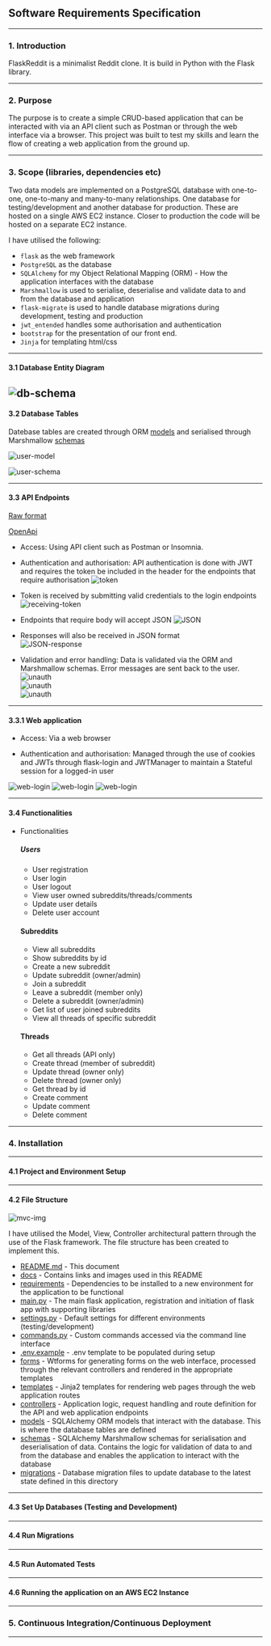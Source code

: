 [//]: # (<div style="text-align: center;">)

## Software Requirements Specification
___

### 1. Introduction

FlaskReddit is a minimalist Reddit clone. It is build in Python
with the Flask library. 

---
### 2. Purpose

The purpose is to create a simple CRUD-based application that can be interacted with
via an API client such as Postman or through the web interface via a browser.
This project was built to test my skills and learn the flow of creating a web application from the ground up.


---
### 3. Scope (libraries, dependencies etc)

Two data models are implemented on a PostgreSQL database with one-to-one, one-to-many and many-to-many relationships.
One database for testing/development and another database for production. These are hosted on a single AWS EC2 instance.
Closer to production the code will be hosted on a separate EC2 instance.

I have utilised the following:

* `flask` as the web framework 
* `PostgreSQL` as the database
* `SQLAlchemy` for my Object Relational Mapping (ORM) - How the application interfaces with the database
* `Marshmallow` is used to serialise, deserialise and validate data to and from the database and application
* `flask-migrate` is used to handle database migrations during development, testing and production
* `jwt_entended` handles some authorisation and authentication
* `bootstrap` for the presentation of our front end. 
* `Jinja` for templating html/css

---
#### 3.1 Database Entity Diagram

![db-schema](docs/FlaskRedditERD%20(1).png)
---
#### 3.2 Database Tables

Datebase tables are created through ORM [models](models) and serialised through Marshmallow [schemas](schemas)

![user-model](docs/UserModel.png)


![user-schema](docs/UserSchema.png)

---
#### 3.3 API Endpoints
[Raw format](docs/HarryCashel-FlaskReddit-1.0.0-resolved.yaml)

[OpenApi](https://app.swaggerhub.com/apis-docs/HarryCashel/FlaskReddit/1.0.0#/)


* Access: Using API client such as Postman or Insomnia.
* Authentication and authorisation: API authentication is done with JWT and requires the token
be included in the header for the endpoints that require authorisation
![token](docs/tokenheader.png)


* Token is received by submitting valid credentials to the login endpoints
![receiving-token](docs/JWTtoken.png)


* Endpoints that require body will accept JSON
![JSON](docs/Postrequest.png)


* Responses will also be received in JSON format  
![JSON-response](docs/JSONresponse.png)


* Validation and error handling: Data is validated via the ORM and Marshmallow schemas.
Error messages are sent back to the user.  
![unauth](docs/Unauthsub.png)  
![unauth](docs/Unauthusern.png)  
![unauth](docs/unauthemail.png)


---
#### 3.3.1 Web application

* Access: Via a web browser


* Authentication and authorisation: Managed through the use of cookies and JWTs through flask-login and JWTManager 
to maintain a Stateful session for a logged-in user

![web-login](docs/weblogin.png)
![web-login](docs/websignup.png)
![web-login](docs/webcreatepost.png)

---
#### 3.4 Functionalities

* Functionalities

  ##### Users
  * User registration
  * User login
  * User logout
  * View user owned subreddits/threads/comments
  * Update user details
  * Delete user account

  #### Subreddits
  * View all subreddits
  * Show subreddits by id
  * Create a new subreddit
  * Update subreddit (owner/admin)
  * Join a subreddit
  * Leave a subreddit (member only)
  * Delete a subreddit (owner/admin)
  * Get list of user joined subreddits 
  * View all threads of specific subreddit
  
  #### Threads
  * Get all threads (API only)
  * Create thread (member of subreddit)
  * Update thread (owner only)
  * Delete thread (owner only)
  * Get thread by id
  * Create comment
  * Update comment
  * Delete comment



---
### 4. Installation

___
#### 4.1 Project and Environment Setup

---
#### 4.2 File Structure

![mvc-img](docs/MVC.png)

I have utilised the Model, View, Controller architectural pattern through the use of the Flask framework.
The file structure has been created to implement this.

* [README.md](README.md) - This document
* [docs](docs) - Contains links and images used in this README
* [requirements](requirements.txt) - Dependencies to be installed to a new environment for the application to be functional
* [main.py](main.py) - The main flask application, registration and initiation of flask app with supporting libraries
* [settings.py](settings.py) - Default settings for different environments (testing/development)
* [commands.py](commands.py) - Custom commands accessed via the command line interface
* [.env.example](env.example) - .env template to be populated during setup
* [forms](forms.py) - Wtforms for generating forms on the web interface, processed through
the relevant controllers and rendered in the appropriate templates
* [templates](templates) - Jinja2 templates for rendering web pages through the web application routes
* [controllers](controllers) - Application logic, request handling and route definition for the API and web application
endpoints
* [models](models) - SQLAlchemy ORM models that interact with the database. This is where the database tables
are defined
* [schemas](schemas) - SQLAlchemy Marshmallow schemas for serialisation and deserialisation of data. Contains the logic
for validation of data to and from the database and enables the application to interact with the database
* [migrations](migrations) - Database migration files to update database to the latest state defined in this directory


___
#### 4.3 Set Up Databases (Testing and Development)

---
#### 4.4 Run Migrations

---
#### 4.5 Run Automated Tests

---
#### 4.6 Running the application on an AWS EC2 Instance

---
### 5. Continuous Integration/Continuous Deployment



---



[//]: # (</div>)